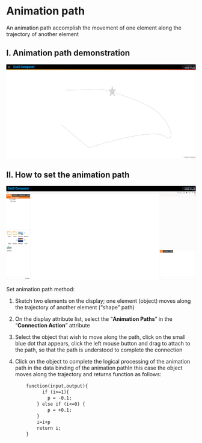 # Animation path  

An animation path accomplish the movement of one element along the trajectory of another element

## I.	Animation path demonstration

![动画路径效果演示.gif](a_01.gif)

## II.	How to set the animation path

![动画路径设置v2.gif](a_02.gif)

Set animation path method:
1.	Sketch two elements on the display; one element (object) moves along the trajectory of another element (“shape” path)
2.	On the display attribute list, select the “**Animation Paths**” in the “**Connection Action**” attribute 
3.	Select the object that wish to move along the path, click on the small blue dot that appears, click the left mouse button and drag to attach to the path, so that the path is understood to complete the connection
4.	Click on the object to complete the logical processing of the animation path in the data binding of the animation pathIn this case the object moves along the trajectory and returns function as follows:  

			function(input,output){
			      if (i>=1){          
					p = -0.1;      
				} else if (i<=0) {          
					p = +0.1;      
				}      
				i=i+p      
				return i;   
			}		